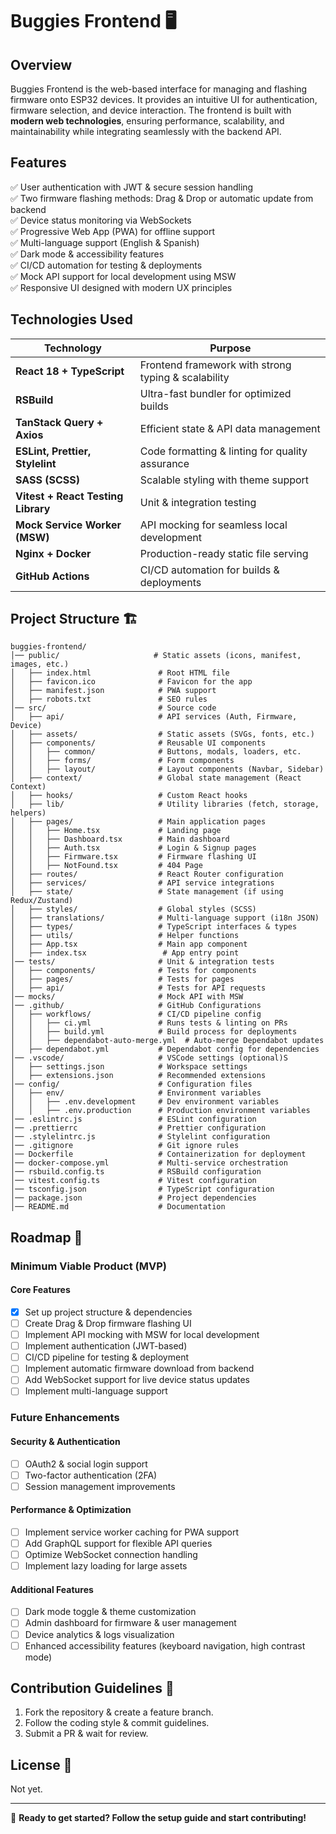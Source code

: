 # Buggies Frontend 🖥️

## Overview

Buggies Frontend is the web-based interface for managing and flashing firmware onto ESP32 devices. It provides an
intuitive UI for authentication, firmware selection, and device interaction. The frontend is built with **modern web
technologies**, ensuring performance, scalability, and maintainability while integrating seamlessly with the backend
API.

## Features

✅ User authentication with JWT & secure session handling  
✅ Two firmware flashing methods: Drag & Drop or automatic update from backend  
✅ Device status monitoring via WebSockets  
✅ Progressive Web App (PWA) for offline support  
✅ Multi-language support (English & Spanish)  
✅ Dark mode & accessibility features  
✅ CI/CD automation for testing & deployments  
✅ Mock API support for local development using MSW  
✅ Responsive UI designed with modern UX principles

## Technologies Used

| Technology                         | Purpose                                             |
| ---------------------------------- | --------------------------------------------------- |
| **React 18 + TypeScript**          | Frontend framework with strong typing & scalability |
| **RSBuild**                        | Ultra-fast bundler for optimized builds             |
| **TanStack Query + Axios**         | Efficient state & API data management               |
| **ESLint, Prettier, Stylelint**    | Code formatting & linting for quality assurance     |
| **SASS (SCSS)**                    | Scalable styling with theme support                 |
| **Vitest + React Testing Library** | Unit & integration testing                          |
| **Mock Service Worker (MSW)**      | API mocking for seamless local development          |
| **Nginx + Docker**                 | Production-ready static file serving                |
| **GitHub Actions**                 | CI/CD automation for builds & deployments           |

## Project Structure 🏗

```
buggies-frontend/
│── public/                     # Static assets (icons, manifest, images, etc.)
│   ├── index.html               # Root HTML file
│   ├── favicon.ico              # Favicon for the app
│   ├── manifest.json            # PWA support
│   ├── robots.txt               # SEO rules
│── src/                         # Source code
│   ├── api/                     # API services (Auth, Firmware, Device)
│   ├── assets/                  # Static assets (SVGs, fonts, etc.)
│   ├── components/              # Reusable UI components
│   │   ├── common/              # Buttons, modals, loaders, etc.
│   │   ├── forms/               # Form components
│   │   ├── layout/              # Layout components (Navbar, Sidebar)
│   ├── context/                 # Global state management (React Context)
│   ├── hooks/                   # Custom React hooks
│   ├── lib/                     # Utility libraries (fetch, storage, helpers)
│   ├── pages/                   # Main application pages
│   │   ├── Home.tsx             # Landing page
│   │   ├── Dashboard.tsx        # Main dashboard
│   │   ├── Auth.tsx             # Login & Signup pages
│   │   ├── Firmware.tsx         # Firmware flashing UI
│   │   ├── NotFound.tsx         # 404 Page
│   ├── routes/                  # React Router configuration
│   ├── services/                # API service integrations
│   ├── state/                   # State management (if using Redux/Zustand)
│   ├── styles/                  # Global styles (SCSS)
│   ├── translations/            # Multi-language support (i18n JSON)
│   ├── types/                   # TypeScript interfaces & types
│   ├── utils/                   # Helper functions
│   ├── App.tsx                  # Main app component
│   ├── index.tsx                 # App entry point
│── tests/                       # Unit & integration tests
│   ├── components/              # Tests for components
│   ├── pages/                   # Tests for pages
│   ├── api/                     # Tests for API requests
│── mocks/                       # Mock API with MSW
│── .github/                     # GitHub Configurations
│   ├── workflows/               # CI/CD pipeline config
│   │   ├── ci.yml               # Runs tests & linting on PRs
│   │   ├── build.yml            # Build process for deployments
│   │   ├── dependabot-auto-merge.yml  # Auto-merge Dependabot updates
│   ├── dependabot.yml           # Dependabot config for dependencies
│── .vscode/                     # VSCode settings (optional)S
│   ├── settings.json            # Workspace settings
│   ├── extensions.json          # Recommended extensions
│── config/                      # Configuration files
│   ├── env/                     # Environment variables
│   │   ├── .env.development     # Dev environment variables
│   │   ├── .env.production      # Production environment variables
│── .eslintrc.js                 # ESLint configuration
│── .prettierrc                  # Prettier configuration
│── .stylelintrc.js              # Stylelint configuration
│── .gitignore                   # Git ignore rules
│── Dockerfile                   # Containerization for deployment
│── docker-compose.yml           # Multi-service orchestration
│── rsbuild.config.ts            # RSBuild configuration
│── vitest.config.ts             # Vitest configuration
│── tsconfig.json                # TypeScript configuration
│── package.json                 # Project dependencies
│── README.md                    # Documentation
```

## Roadmap 📌

### **Minimum Viable Product (MVP)**

#### **Core Features**

- [x] Set up project structure & dependencies
- [ ] Create Drag & Drop firmware flashing UI
- [ ] Implement API mocking with MSW for local development
- [ ] Implement authentication (JWT-based)
- [ ] CI/CD pipeline for testing & deployment
- [ ] Implement automatic firmware download from backend
- [ ] Add WebSocket support for live device status updates
- [ ] Implement multi-language support

### **Future Enhancements**

#### **Security & Authentication**

- [ ] OAuth2 & social login support
- [ ] Two-factor authentication (2FA)
- [ ] Session management improvements

#### **Performance & Optimization**

- [ ] Implement service worker caching for PWA support
- [ ] Add GraphQL support for flexible API queries
- [ ] Optimize WebSocket connection handling
- [ ] Implement lazy loading for large assets

#### **Additional Features**

- [ ] Dark mode toggle & theme customization
- [ ] Admin dashboard for firmware & user management
- [ ] Device analytics & logs visualization
- [ ] Enhanced accessibility features (keyboard navigation, high contrast mode)

## Contribution Guidelines 🤝

1. Fork the repository & create a feature branch.
2. Follow the coding style & commit guidelines.
3. Submit a PR & wait for review.

## License 📜

Not yet.

---

🚀 **Ready to get started? Follow the setup guide and start contributing!**
